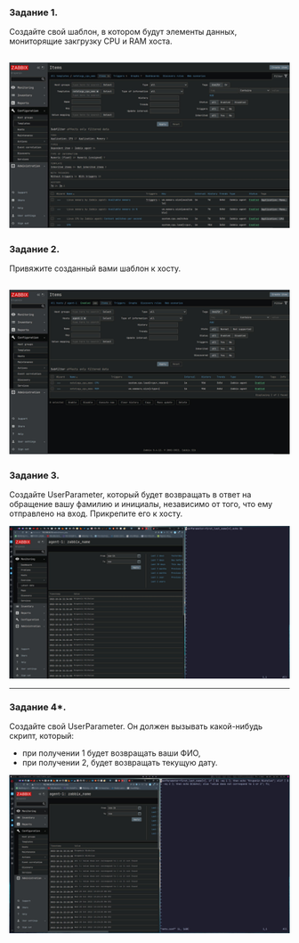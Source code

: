 ### Задание 1.
Создайте свой шаблон, в котором будут элементы данных, мониторящие закгрузку CPU и RAM хоста.

![](https://github.com/NicholasKrupenin/netology_git/blob/main/Monitoring/img/zabbix_3.jpg)
---

### Задание 2.
Привяжите созданный вами шаблон к хосту.


![](https://github.com/NicholasKrupenin/netology_git/blob/main/Monitoring/img/zabbix_5.jpg)
---

### Задание 3.
Создайте UserParameter, который будет возвращать в ответ на обращение вашу фамилию и инициалы, независимо от того, что ему отправлено на вход. Прикрепите его к хосту.


![](https://github.com/NicholasKrupenin/netology_git/blob/main/Monitoring/img/zabbix_6.jpg)

---
### Задание 4*.
Создайте свой UserParameter. Он должен вызывать какой-нибудь скрипт, который:

* при получении 1 будет возвращать ваши ФИО,
* при получении 2, будет возвращать текущую дату.

![](https://github.com/NicholasKrupenin/netology_git/blob/main/Monitoring/img/zabbix_7.jpg)
